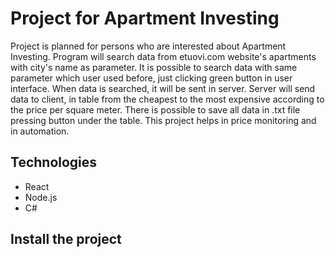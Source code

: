 # Project for Apartment Investing
Project is planned for persons who are interested about Apartment Investing. Program will search data from etuovi.com website's apartments with city's name as parameter.
It is possible to search data with same parameter which user used before, just clicking green button in user interface.  When data is searched, it will be sent in server. Server will send
data to client, in table from the cheapest to the most expensive according to the price per square meter. There is possible to save all data in .txt file pressing button under the table. 
This project helps in price monitoring and in automation.

## Technologies
* React
* Node.js 
* C#


## Install the project


      

   
  
  
  
  
